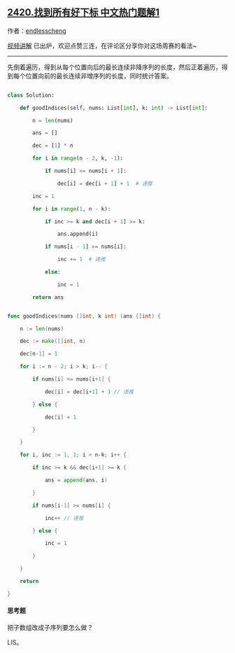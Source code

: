 ## [2420.找到所有好下标 中文热门题解1](https://leetcode.cn/problems/find-all-good-indices/solutions/100000/d-by-endlesscheng-kya3)

作者：[endlesscheng](https://leetcode.cn/u/endlesscheng)

[视频讲解](https://www.bilibili.com/video/BV1ve411K7P5) 已出炉，欢迎点赞三连，在评论区分享你对这场周赛的看法~

---

先倒着遍历，得到从每个位置向后的最长连续非降序列的长度，然后正着遍历，得到每个位置向前的最长连续非增序列的长度，同时统计答案。

```py [sol1-Python3]
class Solution:
    def goodIndices(self, nums: List[int], k: int) -> List[int]:
        n = len(nums)
        ans = []
        dec = [1] * n
        for i in range(n - 2, k, -1):
            if nums[i] <= nums[i + 1]:
                dec[i] = dec[i + 1] + 1  # 递推
        inc = 1
        for i in range(1, n - k):
            if inc >= k and dec[i + 1] >= k:
                ans.append(i)
            if nums[i - 1] >= nums[i]:
                inc += 1  # 递推
            else:
                inc = 1
        return ans
```

```go [sol1-Go]
func goodIndices(nums []int, k int) (ans []int) {
	n := len(nums)
	dec := make([]int, n)
	dec[n-1] = 1
	for i := n - 2; i > k; i-- {
		if nums[i] <= nums[i+1] {
			dec[i] = dec[i+1] + 1 // 递推
		} else {
			dec[i] = 1
		}
	}
	for i, inc := 1, 1; i < n-k; i++ {
		if inc >= k && dec[i+1] >= k {
			ans = append(ans, i)
		}
		if nums[i-1] >= nums[i] {
			inc++ // 递推
		} else {
			inc = 1
		}
	}
	return
}
```

#### 思考题

把子数组改成子序列要怎么做？

LIS。